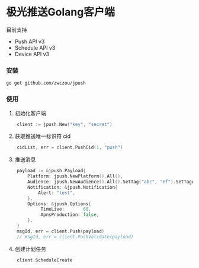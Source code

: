 极光推送Golang客户端
===


目前支持

* Push API v3
* Schedule API v3
* Device API v3


### 安装

    go get github.com/zwczou/jpush

### 使用

1. 初始化客户端

```go
    client := jpush.New("key", "secret")
```

2. 获取推送唯一标识符 cid

```go
    cidList, err = client.PushCid(1, "push")
```

3. 推送消息

```go
    payload := &jpush.Payload{
        Platform: jpush.NewPlatform().All(),
        Audience: jpush.NewAudience().All().SetTag("abc", "ef").SetTagAnd("filmtest"),
        Notification: &jpush.Notification{
            Alert: "test",
        },
        Options: &jpush.Options{
             TimeLive:       60,
             ApnsProduction: false,
        },
    }
    msgId, err = client.Push(payload)
    // msgId, err = client.PushValidate(payload)
```


4. 创建计划任务

```
    client.ScheduleCreate
```
